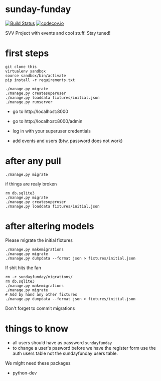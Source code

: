 # sunday-funday

[![Build Status](https://travis-ci.org/mihaibivol/sunday-funday.svg)](https://travis-ci.org/mihaibivol/sunday-funday)
[![codecov.io](https://codecov.io/github/mihaibivol/sunday-funday/coverage.svg?branch=master)](https://codecov.io/github/mihaibivol/sunday-funday?branch=master)

SVV Project with events and cool stuff. Stay tuned!

# first steps

```
git clone this
virtualenv sandbox
source sandbox/bin/activate
pip install -r requirements.txt

./manage.py migrate
./manage.py createsuperuser
./manage.py loaddata fixtures/initial.json
./manage.py runserver
```


* go to http://localhost:8000
* go to http://localhost:8000/admin

* log in with your superuser credentials
* add events and users (btw, password does not work)

# after any pull

```
./manage.py migrate
```

if things are realy broken

```
rm db.sqlite3
./manage.py migrate
./manage.py createsuperuser
./manage.py loaddata fixtures/initial.json
```

# after altering models

Please migrate the initial fixtures

```
./manage.py makemigrations
./manage.py migrate
./manage.py dumpdata --format json > fixtures/initial.json
```

If shit hits the fan

```
rm -r sundayfunday/migrations/
rm db.sqlite3
./manage.py makemigrations
./manage.py migrate
# Add by hand any other fixtures
./manage.py dumpdata --format json > fixtures/initial.json
```

Don't forget to commit migrations

# things to know

* all users should have as password `sundayfunday`
* to change a user's pasword before we have the register form use the auth
  users table not the sundayfunday users table.

We might need these packages
* python-dev


